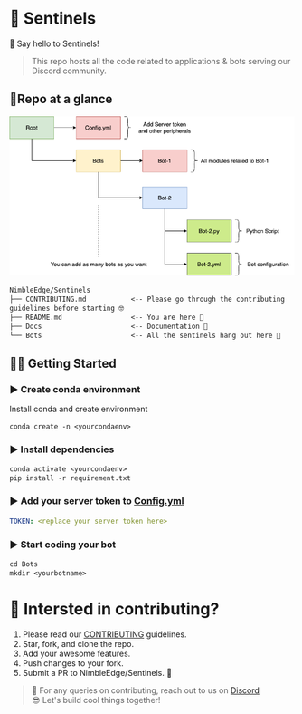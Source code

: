 # 🤖 Sentinels 
👋 Say hello to Sentinels!

> This repo hosts all the code related to applications & bots serving our Discord community.

## 📌Repo at a glance

<p align="center">
  <img src="./assets/structure.png" />
</p>

```
NimbleEdge/Sentinels
├── CONTRIBUTING.md           <-- Please go through the contributing guidelines before starting 🤓
├── README.md                 <-- You are here 📌
├── Docs                      <-- Documentation 📄
└── Bots                      <-- All the sentinels hang out here 🌝 
```

## 🦾🤖 Getting Started 

### ▶ Create conda environment 

Install conda and create environment

```
conda create -n <yourcondaenv>
```

### ▶ Install dependencies

```
conda activate <yourcondaenv>
pip install -r requirement.txt
```
### ▶ Add your server token to [Config.yml](https://github.com/NimbleEdge/Sentinels/blob/master/config/config.yml)

```yml
TOKEN: <replace your server token here>

```

### ▶ Start coding your bot 
```
cd Bots
mkdir <yourbotname>
```

# 🎯 Intersted in contributing?

1. Please read our [CONTRIBUTING](https://github.com/NimbleEdge/Sentinels/blob/master/CONTRIBUTING.md) guidelines.
2. Star, fork, and clone the repo.
4. Add your awesome features.
5. Push changes to your fork.
6. Submit a PR to NimbleEdge/Sentinels. 🎉

> 💬 For any queries on contributing, reach out to us on [Discord](https://nimbleedge.ai/discord) <br>
> 😎 Let's build cool things together!
